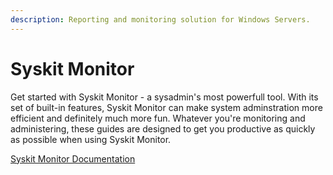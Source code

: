 ```yaml
---
description: Reporting and monitoring solution for Windows Servers.
---
```


# Syskit Monitor

&#x20;Get started with Syskit Monitor - a sysadmin's most powerfull tool. With its set of built-in features, Syskit Monitor can make system adminstration more efficient and definitely much more fun. Whatever you're monitoring and administering, these guides are designed to get you productive as quickly as possible when using Syskit Monitor.

[Syskit Monitor Documentation](https://docs.syskit.com/monitor/)
